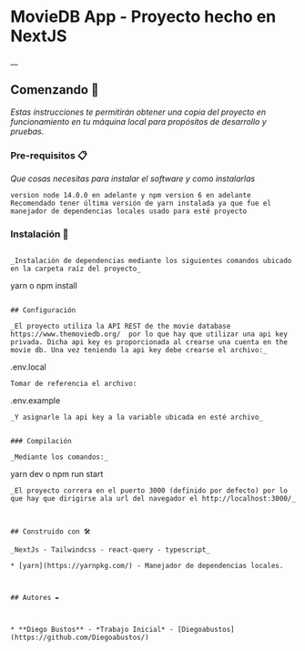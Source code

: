 # MovieDB App - Proyecto hecho en NextJS

__

## Comenzando 🚀

_Estas instrucciones te permitirán obtener una copia del proyecto en funcionamiento en tu máquina local para propósitos de desarrollo y pruebas._



### Pre-requisitos 📋

_Que cosas necesitas para instalar el software y como instalarlas_

```
version node 14.0.0 en adelante y npm version 6 en adelante
Recomendado tener última versión de yarn instalada ya que fue el manejador de dependencias locales usado para esté proyecto
```

### Instalación 🔧

```

_Instalación de dependencias mediante los siguientes comandos ubicado en la carpeta raíz del proyecto_

```
yarn o npm install
```

## Configuración

_El proyecto utiliza la API REST de the movie database https://www.themoviedb.org/  por lo que hay que utilizar una api key privada. Dicha api key es proporcionada al crearse una cuenta en the movie db. Una vez teniendo la api key debe crearse el archivo:_

```
.env.local
```
Tomar de referencia el archivo:
```
.env.example
```
_Y asignarle la api key a la variable ubicada en esté archivo_


### Compilación

_Mediante los comandos:_
```
yarn dev o npm run start
```
_El proyecto correra en el puerto 3000 (definido por defecto) por lo que hay que dirigirse ala url del navegador el http://localhost:3000/_



## Construido con 🛠️

_NextJs - Tailwindcss - react-query - typescript_

* [yarn](https://yarnpkg.com/) - Manejador de dependencias locales. 



## Autores ✒️



* **Diego Bustos** - *Trabajo Inicial* - [Diegoabustos](https://github.com/Diegoabustos/)